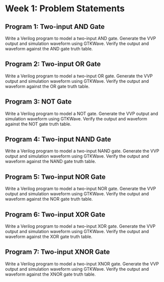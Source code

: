 # Week 1: Problem Statements

## Program 1: Two-input AND Gate

Write a Verilog program to model a two-input AND gate. Generate the VVP output and simulation waveform using GTKWave. Verify the output and waveform against the AND gate truth table.

## Program 2: Two-input OR Gate

Write a Verilog program to model a two-input OR gate. Generate the VVP output and simulation waveform using GTKWave. Verify the output and waveform against the OR gate truth table.

## Program 3: NOT Gate

Write a Verilog program to model a NOT gate. Generate the VVP output and simulation waveform using GTKWave. Verify the output and waveform against the NOT gate truth table.

## Program 4: Two-input NAND Gate

Write a Verilog program to model a two-input NAND gate. Generate the VVP output and simulation waveform using GTKWave. Verify the output and waveform against the NAND gate truth table.

## Program 5: Two-input NOR Gate

Write a Verilog program to model a two-input NOR gate. Generate the VVP output and simulation waveform using GTKWave. Verify the output and waveform against the NOR gate truth table.

## Program 6: Two-input XOR Gate

Write a Verilog program to model a two-input XOR gate. Generate the VVP output and simulation waveform using GTKWave. Verify the output and waveform against the XOR gate truth table.

## Program 7: Two-input XNOR Gate

Write a Verilog program to model a two-input XNOR gate. Generate the VVP output and simulation waveform using GTKWave. Verify the output and waveform against the XNOR gate truth table.
